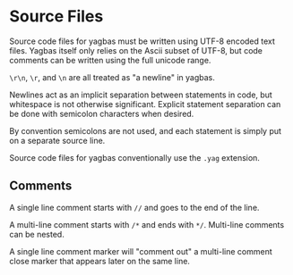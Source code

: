 # Source Files

Source code files for yagbas must be written using UTF-8 encoded text files.
Yagbas itself only relies on the Ascii subset of UTF-8, but code comments can be
written using the full unicode range.

`\r\n`, `\r`, and `\n` are all treated as "a newline" in yagbas.

Newlines act as an implicit separation between statements in code, but
whitespace is not otherwise significant. Explicit statement separation can be
done with semicolon characters when desired.

By convention semicolons are not used, and each statement is simply put on a
separate source line.

Source code files for yagbas conventionally use the `.yag` extension.

## Comments

A single line comment starts with `//` and goes to the end of the line.

A multi-line comment starts with `/*` and ends with `*/`. Multi-line comments can be nested.

A single line comment marker will "comment out" a multi-line comment close marker that appears later on the same line.
